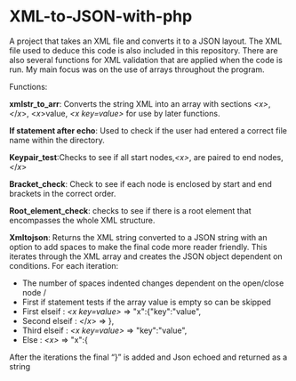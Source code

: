 # XML-to-JSON-with-php

A project that takes an XML file and converts it to a JSON layout. The XML file used to deduce this code is also included in this repository. There are also several functions for XML validation that are applied when the code is run. My main focus was on the use of arrays throughout the program.

Functions:

**xmlstr_to_arr**:  Converts the string XML into an array with sections *<*x*>*,*<*/*x*>, <*x*>value, *<*x key=value*>* for use by later functions.
 
**If statement after echo**: Used to check if the user had entered a correct file name within the directory.

**Keypair_test**:Checks to see if all start nodes,*<*x*>*, are paired to end nodes,*<*/*x*>

**Bracket_check**: Check to see if each node is enclosed by start and end brackets in the correct order.

**Root_element_check**: checks to see if there is a root element that encompasses the whole XML structure.

**Xmltojson**: Returns the XML string converted to a JSON string with an option to add spaces to make the final code more reader friendly. This iterates through the XML array and creates the JSON object dependent on conditions. For each iteration:
- The number of spaces indented changes dependent on the open/close node /
- First if statement tests if the array value is empty so can be skipped
- First elseif : *<*x key=value*>*   =>   "x":{"key":"value",
- Second elseif : *<*/*x*>   =>   },
- Third elseif : *<*x key=value*>* =>  "key":"value",
- Else :  *<*x*>* => "x":{

After the iterations the final “}” is added and Json echoed and returned as a string

